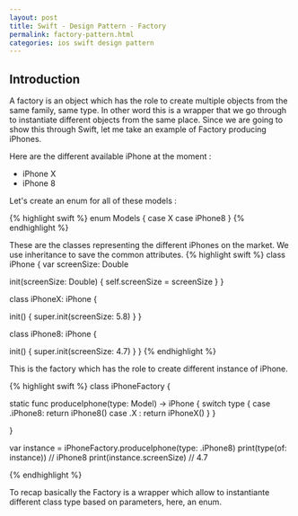 ```yaml
---
layout: post
title: Swift - Design Pattern - Factory
permalink: factory-pattern.html
categories: ios swift design pattern
---
```



## Introduction

A factory is an object which has the role to create multiple objects from the same family, same type. In other word this is a wrapper that we go through to instantiate different objects from the same place. Since we are going to show this through Swift, let me take an example of Factory producing iPhones.

Here are the different available iPhone at the moment :
* iPhone X
* iPhone 8

Let's create an enum for all of these models :

{% highlight swift %}
enum Models {
  case X
  case iPhone8
}
{% endhighlight %}

These are the classes representing the different iPhones on the market. We use inheritance to save the common attributes.
{% highlight swift %}
class iPhone {
  var screenSize: Double
  
  init(screenSize: Double) {
    self.screenSize = screenSize
  }
}

class iPhoneX: iPhone {
  
  init() {
    super.init(screenSize: 5.8)
  }
}

class iPhone8: iPhone {

  init() {
    super.init(screenSize: 4.7)
  }
}
{% endhighlight %}

This is the factory which has the role to create different instance of iPhone.

{% highlight swift %}
class iPhoneFactory {

  static func produceIphone(type: Model) -> iPhone {
    switch type {
      case .iPhone8:
        return iPhone8()
      case .X :
        return iPhoneX()
    }
  }

}

var instance = iPhoneFactory.produceIphone(type: .iPhone8)
print(type(of: instance)) // iPhone8 
print(instance.screenSize) // 4.7

{% endhighlight %}

To recap basically the Factory is a wrapper which allow to instantiante different class type based on parameters, here, an enum.

